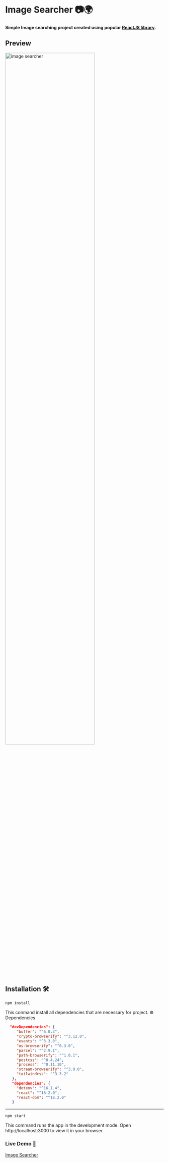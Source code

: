 # Image Searcher 📷🌍

#### Simple Image searching project created using popular [ReactJS library](https://www.react.dev). 

## Preview

<img src='./preview.gif' width='75%' height='auto' alt='image searcher' />

## Installation 🛠️

```
npm install
```
This conmand install all dependencies that are necessary for project. ⚙️ Dependencies

```json
  "devDependencies": { 
     "buffer": "^6.0.3", 
     "crypto-browserify": "^3.12.0", 
     "events": "^3.3.0", 
     "os-browserify": "^0.3.0", 
     "parcel": "^2.9.1", 
     "path-browserify": "^1.0.1", 
     "postcss": "^8.4.24", 
     "process": "^0.11.10", 
     "stream-browserify": "^3.0.0", 
     "tailwindcss": "^3.3.2" 
   }, 
   "dependencies": { 
     "dotenv": "^16.1.4", 
     "react": "^18.2.0", 
     "react-dom": "^18.2.0" 
   }
```

<hr>

```
npm start
```

This command runs the app in the development mode.
Open http://localhost:3000 to view it in your browser.

### Live Demo 🔴

[Image Searcher](https://vijaykv-image-searcher.netlify.app/)

